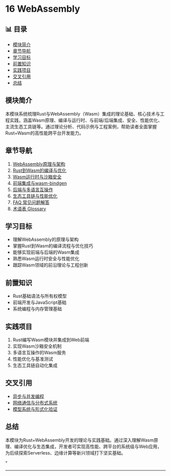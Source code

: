 ﻿# 16 WebAssembly


## 📊 目录

- [模块简介](#模块简介)
- [章节导航](#章节导航)
- [学习目标](#学习目标)
- [前置知识](#前置知识)
- [实践项目](#实践项目)
- [交叉引用](#交叉引用)
- [总结](#总结)


## 模块简介

本模块系统梳理Rust与WebAssembly（Wasm）集成的理论基础、核心技术与工程实践，涵盖Wasm原理、编译与运行时、与前端/后端集成、安全、性能优化、主流生态工具链等。通过理论分析、代码示例与工程案例，帮助读者全面掌握Rust+Wasm的高性能跨平台开发能力。

## 章节导航

1. [WebAssembly原理与架构](./01_wasm_fundamentals.md)
2. [Rust到Wasm的编译与优化](./02_rust_to_wasm.md)
3. [Wasm运行时与沙箱安全](./03_wasm_runtime_and_sandbox.md)
4. [前端集成与wasm-bindgen](./04_frontend_integration.md)
5. [后端与多语言互操作](./05_backend_and_interop.md)
6. [生态工具链与性能优化](./06_ecosystem_and_optimization.md)
7. [FAQ 常见问题解答](./FAQ.md)
8. [术语表 Glossary](./Glossary.md)

## 学习目标

- 理解WebAssembly的原理与架构
- 掌握Rust到Wasm的编译流程与优化技巧
- 能够实现前端与后端的Wasm集成
- 熟悉Wasm运行时安全与性能优化
- 跟踪Wasm领域的前沿理论与工程创新

## 前置知识

- Rust基础语法与所有权模型
- 前端开发与JavaScript基础
- 系统编程与内存管理基础

## 实践项目

1. Rust编写Wasm模块并集成到Web前端
2. 实现Wasm沙箱安全机制
3. 多语言互操作的Wasm服务
4. 性能优化与基准测试
5. 生态工具链自动化集成

## 交叉引用

- [异步与并发编程](../06_async/)
- [网络通信与分布式系统](../06_network_communication/)
- [模型系统与形式化验证](../18_model/)

## 总结

本模块为Rust+WebAssembly开发的理论与实践基础。通过深入理解Wasm原理、编译优化与生态集成，开发者可实现高性能、跨平台的系统级与Web应用，为后续探索Serverless、边缘计算等新兴领域打下坚实基础。

"

---
